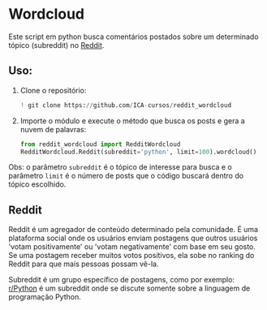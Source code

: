 # Wordcloud
Este script em python busca comentários postados sobre um determinado tópico (subreddit) no [Reddit](https://www.reddit.com/).

## Uso:

1. Clone o repositório:
    
    ```python
    ! git clone https://github.com/ICA-cursos/reddit_wordcloud
    ```

2. Importe o módulo e execute o método que busca os posts e gera a nuvem de palavras:

    ```python
    from reddit_wordcloud import RedditWordcloud 
    RedditWordcloud.Reddit(subreddit='python', limit=100).wordcloud()
    ```

Obs: o parâmetro `subreddit` é o tópico de interesse para busca e o parâmetro `limit` é o número de posts que o código buscará dentro do tópico escolhido.

## Reddit
Reddit é um agregador de conteúdo determinado pela comunidade. É uma plataforma social onde os usuários enviam postagens que outros usuários 'votam positivamente' ou 'votam negativamente' com base em seu gosto. Se uma postagem receber muitos votos positivos, ela sobe no ranking do Reddit para que mais pessoas possam vê-la.

Subreddit é um grupo específico de postagens, como por exemplo: [r/Python](https://www.reddit.com/r/Python/) é um subreddit onde se discute somente sobre a linguagem de programação Python.

